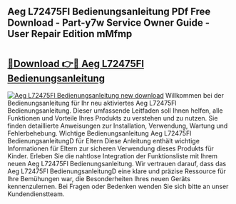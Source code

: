 ## Aeg L72475Fl Bedienungsanleitung PDf Free Download - Part-y7w Service Owner Guide - User Repair Edition mMfmp

# <h2><a href="http://df4qte9.blite.top/?on=Aeg+L72475Fl+Bedienungsanleitung">🔗Download 👉🔴 Aeg L72475Fl Bedienungsanleitung</a></h2>

[![Aeg L72475Fl Bedienungsanleitung new download](https://i.imgur.com/lujVjoI.png)](http://df4qte9.blite.top/?on=Aeg+L72475Fl+Bedienungsanleitung)
Willkommen bei der Bedienungsanleitung für Ihr neu aktiviertes Aeg L72475Fl Bedienungsanleitung. Dieser umfassende Leitfaden soll Ihnen helfen, alle Funktionen und Vorteile Ihres Produkts zu verstehen und zu nutzen. Sie finden detaillierte Anweisungen zur Installation, Verwendung, Wartung und Fehlerbehebung. Wichtige Bedienungsanleitung Aeg L72475Fl BedienungsanleitungD für Eltern Diese Anleitung enthält wichtige Informationen für Eltern zur sicheren Verwendung dieses Produkts für Kinder. Erleben Sie die nahtlose Integration der Funktionsliste mit Ihrem neuen Aeg L72475Fl Bedienungsanleitung. Wir vertrauen darauf, dass das Aeg L72475Fl BedienungsanleitungD eine klare und präzise Ressource für Ihre Bemühungen war, die Besonderheiten Ihres neuen Geräts kennenzulernen. Bei Fragen oder Bedenken wenden Sie sich bitte an unser Kundendienstteam.

